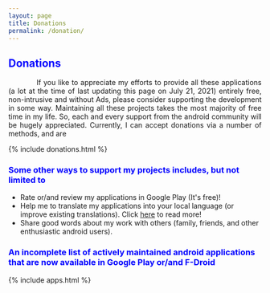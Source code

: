 ```yaml
---
layout: page
title: Donations
permalink: /donation/
---
```


<style>
    tab1 { padding-left: 4em; }
</style>

<h2 style="color: blue">Donations</h2>

<p style="text-align: justify;"><tab1>If you like to appreciate my efforts to provide all these applications (a lot at the time of last updating this page on July 21, 2021) entirely free, non-intrusive and without Ads, please consider supporting the development in some way. Maintaining all these projects takes the most majority of free time in my life. So, each and every support from the android community will be hugely appreciated. Currently, I can accept donations via a number of methods, and are</tab1></p>

{% include donations.html %}

<h3 style="color: blue">Some other ways to support my projects includes, but not limited to</h3>

* Rate or/and review my applications in Google Play (It's free)!
* Help me to translate my applications into your local language (or improve existing translations). Click <a href="{{ site.github.url }}/translations/" target="_self">here</a> to read more!
* Share good words about my work with others (family, friends, and other enthusiastic android users).

<h3 style="color: blue">An incomplete list of actively maintained android applications that are now available in Google Play or/and F-Droid</h3>

{% include apps.html %}
